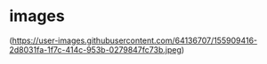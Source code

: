 # images
(https://user-images.githubusercontent.com/64136707/155909416-2d8031fa-1f7c-414c-953b-0279847fc73b.jpeg)

